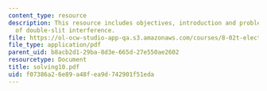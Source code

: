 ```yaml
---
content_type: resource
description: This resource includes objectives, introduction and problems on intensity
  of double-slit interference.
file: https://ol-ocw-studio-app-qa.s3.amazonaws.com/courses/8-02t-electricity-and-magnetism-spring-2005/f07386a26e89a48fea9d742901f51eda_solving10.pdf
file_type: application/pdf
parent_uid: b8acb2d1-29ba-8d3e-665d-27e550ae2602
resourcetype: Document
title: solving10.pdf
uid: f07386a2-6e89-a48f-ea9d-742901f51eda
---
```

